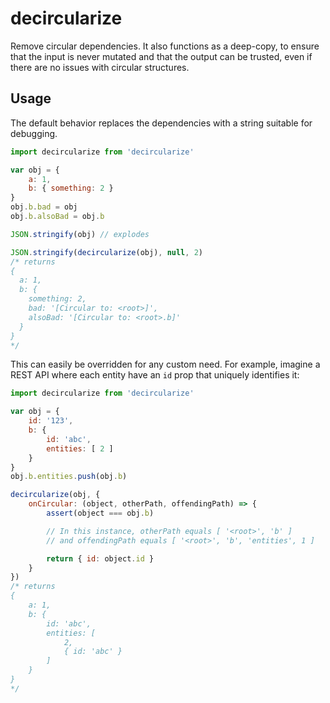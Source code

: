 decircularize
=============

Remove circular dependencies. It also functions as a deep-copy, to ensure that
the input is never mutated and that the output can be trusted, even if there are
no issues with circular structures.


Usage
-----

The default behavior replaces the dependencies with a string suitable for
debugging.

```js
import decircularize from 'decircularize'

var obj = {
	a: 1,
	b: { something: 2 }
}
obj.b.bad = obj
obj.b.alsoBad = obj.b

JSON.stringify(obj) // explodes

JSON.stringify(decircularize(obj), null, 2)
/* returns
{
  a: 1,
  b: {
    something: 2,
    bad: '[Circular to: <root>]',
    alsoBad: '[Circular to: <root>.b]'
  }
}
*/
```


This can easily be overridden for any custom need. For example, imagine a REST
API where each entity have an `id` prop that uniquely identifies it:

```js
import decircularize from 'decircularize'

var obj = {
	id: '123',
	b: {
		id: 'abc',
		entities: [ 2 ]
	}
}
obj.b.entities.push(obj.b)

decircularize(obj, {
	onCircular: (object, otherPath, offendingPath) => {
		assert(object === obj.b)

		// In this instance, otherPath equals [ '<root>', 'b' ]
		// and offendingPath equals [ '<root>', 'b', 'entities', 1 ]

		return { id: object.id }
	}
})
/* returns
{
	a: 1,
	b: {
		id: 'abc',
		entities: [
			2,
			{ id: 'abc' }
		]
	}
}
*/
```
